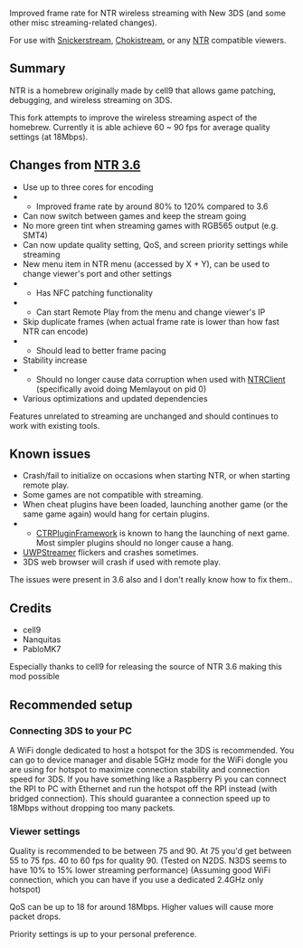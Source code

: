 Improved frame rate for NTR wireless streaming with New 3DS (and some other misc streaming-related changes).

For use with [Snickerstream](https://github.com/RattletraPM/Snickerstream), [Chokistream](https://github.com/Eiim/Chokistream), or any [NTR](https://www.gamebrew.org/wiki/NTRViewer_3DS) compatible viewers.

## Summary

NTR is a homebrew originally made by cell9 that allows game patching, debugging, and wireless streaming on 3DS.

This fork attempts to improve the wireless streaming aspect of the homebrew. Currently it is able achieve 60 ~ 90 fps for average quality settings (at 18Mbps).

## Changes from [NTR 3.6](https://github.com/44670/NTR)

- Use up to three cores for encoding
- - Improved frame rate by around 80% to 120% compared to 3.6
- Can now switch between games and keep the stream going
- No more green tint when streaming games with RGB565 output (e.g. SMT4)
- Can now update quality setting, QoS, and screen priority settings while streaming
- New menu item in NTR menu (accessed by X + Y), can be used to change viewer's port and other settings
- - Has NFC patching functionality
- - Can start Remote Play from the menu and change viewer's IP
- Skip duplicate frames (when actual frame rate is lower than how fast NTR can encode)
- - Should lead to better frame pacing
- Stability increase
- - Should no longer cause data corruption when used with [NTRClient](https://github.com/phecdaDia/NTRClient) (specifically avoid doing Memlayout on pid 0)
- Various optimizations and updated dependencies

Features unrelated to streaming are unchanged and should continues to work with existing tools.

## Known issues

- Crash/fail to initialize on occasions when starting NTR, or when starting remote play.
- Some games are not compatible with streaming.
- When cheat plugins have been loaded, launching another game (or the same game again) would hang for certain plugins.
- - [CTRPluginFramework](https://github.com/Nanquitas/CTRPluginFramework-BlankTemplate) is known to hang the launching of next game. Most simpler plugins should no longer cause a hang.
- [UWPStreamer](https://github.com/toolboc/UWPStreamer) flickers and crashes sometimes.
- 3DS web browser will crash if used with remote play.

The issues were present in 3.6 also and I don't really know how to fix them..

## Credits

- cell9
- Nanquitas
- PabloMK7

Especially thanks to cell9 for releasing the source of NTR 3.6 making this mod possible


## Recommended setup

### Connecting 3DS to your PC

A WiFi dongle dedicated to host a hotspot for the 3DS is recommended. You can go to device manager and disable 5GHz mode for the WiFi dongle you are using for hotspot to maximize connection stability and connection speed for 3DS. If you have something like a Raspberry Pi you can connect the RPI to PC with Ethernet and run the hotspot off the RPI instead (with bridged connection). This should guarantee a connection speed up to 18Mbps without dropping too many packets.

### Viewer settings

Quality is recommended to be between 75 and 90. At 75 you'd get between 55 to 75 fps. 40 to 60 fps for quality 90. (Tested on N2DS. N3DS seems to have 10% to 15% lower streaming performance) (Assuming good WiFi connection, which you can have if you use a dedicated 2.4GHz only hotspot)

QoS can be up to 18 for around 18Mbps. Higher values will cause more packet drops.

Priority settings is up to your personal preference.
